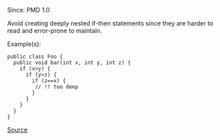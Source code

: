 Since: PMD 1.0

Avoid creating deeply nested if-then statements since they are harder to read and error-prone to maintain.

Example(s):
```
public class Foo {
  public void bar(int x, int y, int z) {
    if (x>y) {
      if (y>z) {
        if (z==x) {
         // !! too deep
        }
      }
    }
  }
}
```

[Source](https://pmd.github.io/pmd-5.6.1/pmd-java/rules/java/design.html#AvoidDeeplyNestedIfStmts)
